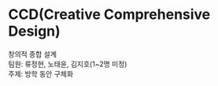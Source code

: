 # CCD(Creative Comprehensive Design)
창의적 종합 설계    
팀원: 류정현, 노태윤, 김지호(1~2명 미정)    
주제: 방학 동안 구체화    
